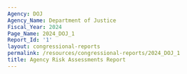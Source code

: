 ```yaml
---
Agency: DOJ
Agency_Name: Department of Justice
Fiscal_Year: 2024
Page_Name: 2024_DOJ_1
Report_Id: '1'
layout: congressional-reports
permalink: /resources/congressional-reports/2024_DOJ_1
title: Agency Risk Assessments Report
---
```

